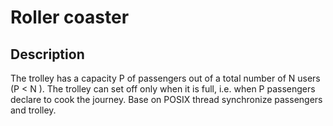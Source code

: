# Roller coaster
## Description
The trolley has a capacity P of passengers out of a total number of N users (P < N ). The trolley can set off only when it is full, i.e. when P passengers declare to cook the journey.
Base on POSIX thread synchronize passengers and trolley.
